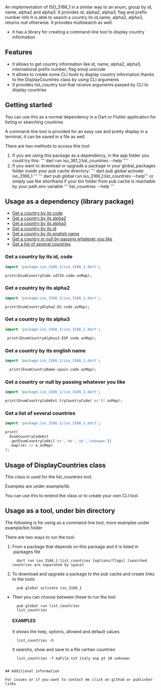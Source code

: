 <!-- 
This README describes the package. If you publish this package to pub.dev,
this README's contents appear on the landing page for your package.

For information about how to write a good package README, see the guide for
[writing package pages](https://dart.dev/guides/libraries/writing-package-pages). 

For general information about developing packages, see the Dart guide for
[creating packages](https://dart.dev/guides/libraries/create-library-packages)
and the Flutter guide for
[developing packages and plugins](https://flutter.dev/developing-packages). 
-->

An implementation of ISO_3166_1 in a similar way to an enum, 
  group by id, name, alpha2 and alpha3. 
  It provides id, alpha2, alpha3, flag and prefix number info
  It is able to search a country its id,name, alpha2, alpha3, returns null
  otherwise. It provides multisearch as well.
  * It has a library for creating a command-line tool to display country information

## Features

* It allows to get country information like id, name, alpha2, alpha3, international prefix number, flag emoji unicode
* It allows to create some CLI tools to display country information thanks to the DisplayCountries class by using CLI arguments
* It provides list_country tool that receive arguments passed by CLI to display countries

## Getting started

You can use this as a normal dependency in a Dart or Flutter application for listing or searching countries

A command-line tool is provided for an easy use and pretty display in a terminal, it can be saved in a file as well.

There are two methods to access this tool:
1) If you are using this package as a dependency, in the app folder you could try this:
  ''' dart run iso_361_1:list_countries --help ''''
2) If you want to download or upgrade a package in your global_packages folder inside your pub cache directory:
  ''' dart pub global activate iso_3166_1 '''
  ''' dart pub global run iso_3166_1:list_countries --help'''
  or simply use the shorthand if your bin folder from pub cache is reachable by your path env variable
  ''' list_countries --help '''

## Usage as a dependency (library package)

* [Get a country by its code](#get-a-country-by-its-code)
* [Get a country by its alpha2](#get-a-country-by-its-alpha2)
* [Get a country by its alpha3](#get-a-country-by-its-alpha3)
* [Get a country by its id](#get-a-country-by-its-id)
* [Get a country by its english name](#get-a-country-by-its-english-name)
* [Get a country or null by passing whatever you like](#get-a-country-or-null-by-passing-whatever-you-like)
* [Get a list of several countries](#get-a-list-of-several-countries)

### Get a country by its id, code

```dart
import 'package:iso_3166_1/iso_3166_1.dart';

print(EnumCountryCode.id724.code.asMap);

```

### Get a country by its alpha2

```dart
import 'package:iso_3166_1/iso_3166_1.dart';

print(EnumCountryAlpha2.ES.code.asMap);

```

### Get a country by its alpha3

```dart
import 'package:iso_3166_1/iso_3166_1.dart';

 print(EnumCountryAlphas3.ESP.code.asMap);

```

### Get a country by its english name

```dart
import 'package:iso_3166_1/iso_3166_1.dart';

  print(EnumCountryName.spain.code.asMap);

```

### Get a country or null by passing whatever you like

```dart
import 'package:iso_3166_1/iso_3166_1.dart';

print(EnumCountryCodeExt.tryCountryCode('es')?.asMap);

```

### Get a list of several countries

```dart
import 'package:iso_3166_1/iso_3166_1.dart';

print(
  EnumCountryCodeExt
  .getEnumCountryCode(['es','de','uk','unknown'])
  .map((e) => e.asMap)
);

```

## Usage of DisplayCountries class
This class is used for the list_countries tool.

Examples are under example/lib.

You can use this to extend the class or to create your own CLI tool.

## Usage as a tool, under bin directory
The following is for using as a command-line tool, more examples under example/bin folder

There are two ways to run the tool:

1) From a package that depends on this package and it is listed in .packages file
    ```console
      dart run iso_3166_1:list_countries [options/flags] [searched countries are separated by space]
    ```

2) To download and upgrade a package to the pub cache and create links to the tools
    ```console
      pub global activate iso_3166_1

  * Then you can choose between these to run the tool
    ```console
      pub global run list_countries
      list_countries
    ```
    #### EXAMPLES

    It shows the help, options, allowed and default values
      ```console
        list_countries -h
      ```

    It searchs, show and save to a file certian countries
      ```console
        list_countries -f myFile.txt italy esp pt 20 unknown
  ```

## Additional information

For issues or if you want to contact me click on github or publisher links
